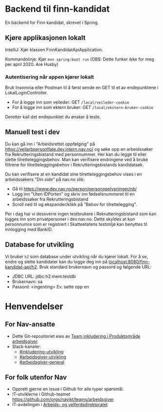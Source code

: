 # Backend til finn-kandidat 

En backend for Finn kandidat, skrevet i Spring.


## Kjøre applikasjonen lokalt 

IntelliJ: Kjør klassen FinnKandidatApiApplication. 

Kommandolinje: Kjør `mvn spring:boot run` (OBS: Dette funker ikke for meg per april 2020. Are Husby)

### Autentisering når appen kjører lokalt
Bruk Insomnia eller Postman til å først sende en GET til et av endepunktene i LokalLoginController.
- For å logge inn som veileder: GET `/local/veileder-cookie`
- For å logge inn som ektern bruker: GET `/local/ekstern-bruker-cookie`

Deretter kall det endepunktet du ønsker å teste.
 

## Manuell test i dev
Du kan gå inn i "Arbeidsrettet oppfølging" på https://veilarbpersonflate.dev.intern.nav.no/ og søke opp en arbeidssøker fra Rekrutteringsbistand med personnummer. 
Her kan du legge til eller slette tilretteleggingsbehov. Man kan verifisere endringene ved å bruke filtrene for tilretteleggingsbehov i Rekrutteringsbistands kandidatsøk.

Du kan verifisere at en kandidat sine tilretteleggingsbehov vises i en arbeidssøkers "Din side" på nav.no slik:
- Gå til https://www.dev.nav.no/person/personopplysninger/nb/
- Logg inn "Uten IDPorten" og skriv inn fødselsnummeret til en arbeidssøker fra Rekrutteringsbistand
- Scroll ned til og ekspander/klikk på "Behov for tilrettelegging".

Per i dag har vi dessverre ingen testbrukere i Rekrutteringsbistand som kan logges inn som privatpersoner i dev.nav.no. Dette skyldes at 
kun personnumre som er registrert i Skatteetatens testmiljø kan benyttes til innlogging med BankID. 

## Database for utvikling

Vi bruker `h2` som database under utvikling når du kjører lokalt. For å se, endre og slette kandidater kan du logge deg inn på [localhost:8080/finn-kandidat-api/h2](http://localhost:8080/finn-kandidat-api/h2). Bruk standard brukernavn og passord og følgende URL:
- JDBC URL: jdbc:h2:mem:testdb
- Brukernavn: sa
- Passord: <ingenting\>
Ev. sette opp en 

# Henvendelser

## For Nav-ansatte
* Dette Git-repositoriet eies av [Team inkludering i Produktområde arbeidsgiver](https://navno.sharepoint.com/sites/intranett-prosjekter-og-utvikling/SitePages/Produktomr%C3%A5de-arbeidsgiver.aspx).
* Slack-kanaler:
  * [#inkludering-utvikling](https://nav-it.slack.com/archives/CQZU35J6A)
  * [#arbeidsgiver-utvikling](https://nav-it.slack.com/archives/CD4MES6BB)
  * [#arbeidsgiver-general](https://nav-it.slack.com/archives/CCM649PDH)

## For folk utenfor Nav
* Opprett gjerne en issue i Github for alle typer spørsmål.
* IT-utviklerne i Github-teamet https://github.com/orgs/navikt/teams/arbeidsgiver
* IT-avdelingen i [Arbeids- og velferdsdirektoratet](https://www.nav.no/no/NAV+og+samfunn/Kontakt+NAV/Relatert+informasjon/arbeids-og-velferdsdirektoratet-kontorinformasjon)
